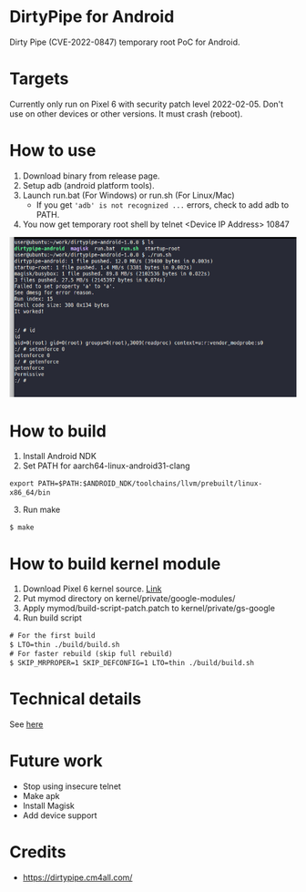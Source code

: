 # DirtyPipe for Android
Dirty Pipe (CVE-2022-0847) temporary root PoC for Android.

# Targets
Currently only run on Pixel 6 with security patch level 2022-02-05.
Don't use on other devices or other versions. It must crash (reboot).

# How to use
1. Download binary from release page.
2. Setup adb (android platform tools).
3. Launch run.bat (For Windows) or run.sh (For Linux/Mac)
    - If you get `'adb' is not recognized ...` errors, check to add adb to PATH.
4. You now get temporary root shell by telnet \<Device IP Address\> 10847

![Screenshot](/screenshot1.png)

# How to build
1. Install Android NDK
2. Set PATH for aarch64-linux-android31-clang
```
export PATH=$PATH:$ANDROID_NDK/toolchains/llvm/prebuilt/linux-x86_64/bin
```
3. Run make
```
$ make
```

# How to build kernel module
1. Download Pixel 6 kernel source. [Link](https://source.android.com/setup/build/building-kernels)
2. Put mymod directory on kernel/private/google-modules/
3. Apply mymod/build-script-patch.patch to kernel/private/gs-google
4. Run build script

```
# For the first build
$ LTO=thin ./build/build.sh
# For faster rebuild (skip full rebuild)
$ SKIP_MRPROPER=1 SKIP_DEFCONFIG=1 LTO=thin ./build/build.sh
```

# Technical details
See [here](TECHNICAL-DETAILS.md)

# Future work
- Stop using insecure telnet
- Make apk
- Install Magisk
- Add device support

# Credits
- https://dirtypipe.cm4all.com/

